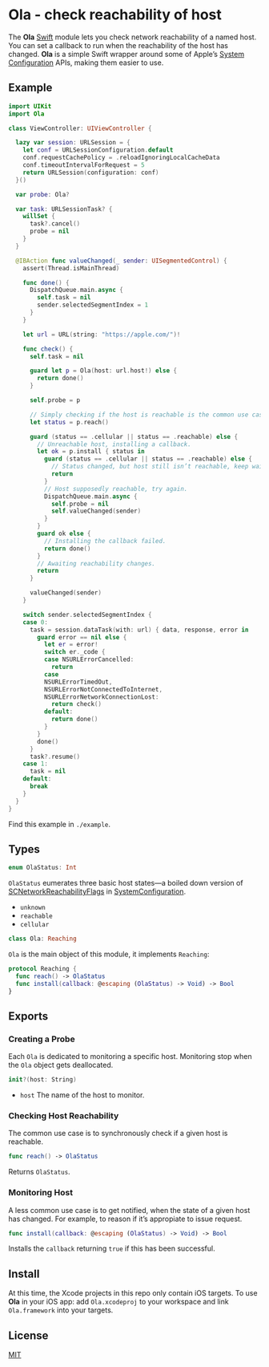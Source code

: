 # Ola - check reachability of host

The **Ola** [Swift](https://swift.org/) module lets you check network reachability of a named host. You can set a callback to run when the reachability of the host has changed. **Ola** is a simple Swift wrapper around some of Apple’s [System Configuration](https://developer.apple.com/reference/SystemConfiguration) APIs, making them easier to use.

## Example

```swift
import UIKit
import Ola

class ViewController: UIViewController {

  lazy var session: URLSession = {
    let conf = URLSessionConfiguration.default
    conf.requestCachePolicy = .reloadIgnoringLocalCacheData
    conf.timeoutIntervalForRequest = 5
    return URLSession(configuration: conf)
  }()

  var probe: Ola?

  var task: URLSessionTask? {
    willSet {
      task?.cancel()
      probe = nil
    }
  }

  @IBAction func valueChanged(_ sender: UISegmentedControl) {
    assert(Thread.isMainThread)

    func done() {
      DispatchQueue.main.async {
        self.task = nil
        sender.selectedSegmentIndex = 1
      }
    }

    let url = URL(string: "https://apple.com/")!

    func check() {
      self.task = nil

      guard let p = Ola(host: url.host!) else {
        return done()
      }

      self.probe = p

      // Simply checking if the host is reachable is the common use case.
      let status = p.reach()

      guard (status == .cellular || status == .reachable) else {
        // Unreachable host, installing a callback.
        let ok = p.install { status in
          guard (status == .cellular || status == .reachable) else {
            // Status changed, but host still isn’t reachable, keep waiting.
            return
          }
          // Host supposedly reachable, try again.
          DispatchQueue.main.async {
            self.probe = nil
            self.valueChanged(sender)
          }
        }
        guard ok else {
          // Installing the callback failed.
          return done()
        }
        // Awaiting reachability changes.
        return
      }

      valueChanged(sender)
    }

    switch sender.selectedSegmentIndex {
    case 0:
      task = session.dataTask(with: url) { data, response, error in
        guard error == nil else {
          let er = error!
          switch er._code {
          case NSURLErrorCancelled:
            return
          case
          NSURLErrorTimedOut,
          NSURLErrorNotConnectedToInternet,
          NSURLErrorNetworkConnectionLost:
            return check()
          default:
            return done()
          }
        }
        done()
      }
      task?.resume()
    case 1:
      task = nil
    default:
      break
    }
  }
}
```

Find this example in `./example`.

## Types

```swift
enum OlaStatus: Int
```

`OlaStatus` eumerates three basic host states—a boiled down version of [SCNetworkReachabilityFlags](https://developer.apple.com/documentation/systemconfiguration/scnetworkreachabilityflags) in [SystemConfiguration](https://developer.apple.com/documentation/systemconfiguration).

- `unknown`
- `reachable`
- `cellular`

```swift
class Ola: Reaching
```

`Ola` is the main object of this module, it implements `Reaching`:

```swift
protocol Reaching {
  func reach() -> OlaStatus
  func install(callback: @escaping (OlaStatus) -> Void) -> Bool
}
```

## Exports

### Creating a Probe

Each `Ola` is dedicated to monitoring a specific host. Monitoring stop when the `Ola` object gets deallocated.

```swift
init?(host: String)
```

- `host` The name of the host to monitor.

### Checking Host Reachability

The common use case is to synchronously check if a given host is reachable.

```swift
func reach() -> OlaStatus
```

Returns `OlaStatus`.


### Monitoring Host

A less common use case is to get notified, when the state of a given host has changed. For example, to reason if it’s appropiate to issue request.

```swift
func install(callback: @escaping (OlaStatus) -> Void) -> Bool
```

Installs the `callback` returning `true` if this has been successful.

## Install

At this time, the Xcode projects in this repo only contain iOS targets. To use **Ola** in your iOS app: add `Ola.xcodeproj` to your workspace and link `Ola.framework` into your targets.

## License

[MIT](https://raw.github.com/michaelnisi/ola/master/LICENSE)
